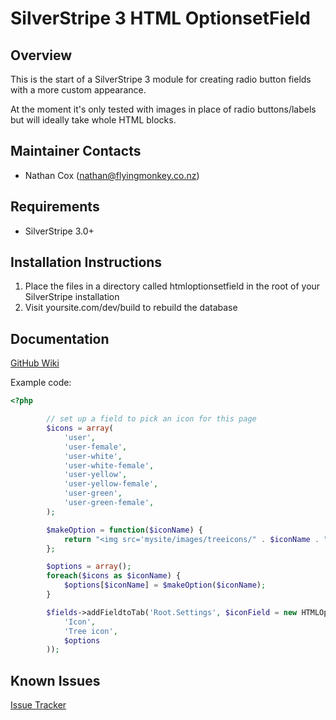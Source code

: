 SilverStripe 3 HTML OptionsetField
===================================

Overview
--------------

This is the start of a SilverStripe 3 module for creating radio button fields with a more custom appearance.

At the moment it's only tested with images in place of radio buttons/labels but will ideally take whole HTML blocks.




Maintainer Contacts
-------------------
*  Nathan Cox (<nathan@flyingmonkey.co.nz>)


Requirements
------------
* SilverStripe 3.0+


Installation Instructions
-------------------------

1. Place the files in a directory called htmloptionsetfield in the root of your SilverStripe installation
2. Visit yoursite.com/dev/build to rebuild the database


Documentation
-------------
[GitHub Wiki](https://github.com/nathancox/silverstripe-htmloptionsetfield/wiki)


Example code:
```php
<?php

		// set up a field to pick an icon for this page
		$icons = array(
			'user',
			'user-female',
			'user-white',
			'user-white-female',
			'user-yellow',
			'user-yellow-female',
			'user-green',
			'user-green-female',
		);

		$makeOption = function($iconName) {
			return "<img src='mysite/images/treeicons/" . $iconName . ".png' alt='' />";
		};

		$options = array();
		foreach($icons as $iconName) {
			$options[$iconName] = $makeOption($iconName);
		}

		$fields->addFieldtoTab('Root.Settings', $iconField = new HTMLOptionsetField(
			'Icon',
			'Tree icon',
			$options
		));
```



Known Issues
------------
[Issue Tracker](https://github.com/nathancox/silverstripe-htmloptionsetfield/issues)
